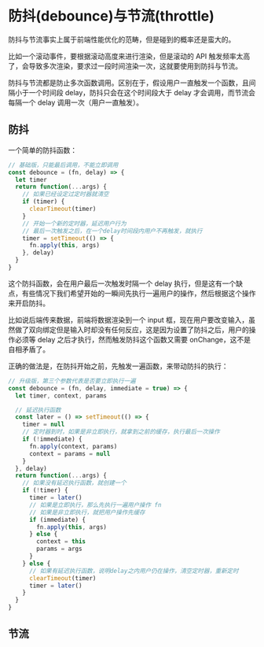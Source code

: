 # 防抖(debounce)与节流(throttle)

防抖与节流事实上属于前端性能优化的范畴，但是碰到的概率还是蛮大的。

比如一个滚动事件，要根据滚动高度来进行渲染，但是滚动的 API 触发频率太高了，会导致多次渲染，要求过一段时间渲染一次，这就要使用到防抖与节流。

防抖与节流都是防止多次函数调用。区别在于，假设用户一直触发一个函数，且间隔小于一个时间段 delay，防抖只会在这个时间段大于 delay 才会调用，而节流会每隔一个 delay 调用一次（用户一直触发）。

## 防抖

一个简单的防抖函数：

```javascript
// 基础版，只能最后调用，不能立即调用
const debounce = (fn, delay) => {
  let timer
  return function(...args) {
    // 如果已经设定过定时器就清空
    if (timer) {
      clearTimeout(timer)
    }
    // 开始一个新的定时器，延迟用户行为
    // 最后一次触发之后，在一个delay时间段内用户不再触发，就执行
    timer = setTimeout(() => {
      fn.apply(this, args)
    }, delay)
  }
}
```

这个防抖函数，会在用户最后一次触发时隔一个 delay 执行，但是这有一个缺点，有些情况下我们希望开始的一瞬间先执行一遍用户的操作，然后根据这个操作来开启防抖。

比如说后端传来数据，前端将数据渲染到一个 input 框，现在用户要改变输入，虽然做了双向绑定但是输入时却没有任何反应，这是因为设置了防抖之后，用户的操作必须等 delay 之后才执行，然而触发防抖这个函数又需要 onChange，这不是自相矛盾了。

正确的做法是，在防抖开始之前，先触发一遍函数，来带动防抖的执行：

```javascript
// 升级版，第三个参数代表是否要立即执行一遍
const debounce = (fn, delay, immediate = true) => {
  let timer, context, params

  // 延迟执行函数
  const later = () => setTimeout(() => {
    timer = null
    // 定时器到时，如果是非立即执行，就拿到之前的缓存，执行最后一次操作
    if (!immediate) {
      fn.apply(context, params)
      context = params = null
    }
  }, delay)
  return function(...args) {
    // 如果没有延迟执行函数，就创建一个
    if (!timer) {
      timer = later()
      // 如果是立即执行，那么先执行一遍用户操作 fn
      // 如果是非立即执行，就把用户操作先缓存
      if (immediate) {
        fn.apply(this, args)
      } else {
        context = this
        params = args
      }
    } else {
      // 如果有延迟执行函数，说明delay之内用户仍在操作，清空定时器，重新定时
      clearTimeout(timer)
      timer = later()
    }
  }
}
```

## 节流

